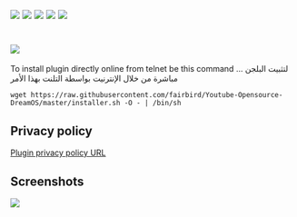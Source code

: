 [![](https://img.shields.io/badge/License-GPLv2-green.svg)](https://www.gnu.org/licenses/old-licenses/gpl-2.0)  [![](https://github.com/Taapat/enigma2-plugin-youtube/workflows/build/badge.svg)](https://github.com/Taapat/enigma2-plugin-youtube/actions?query=workflow%3Abuild)  [![](https://sonarcloud.io/api/project_badges/measure?project=enigma2-plugin-youtube&metric=alert_status)](https://sonarcloud.io/summary/new_code?id=enigma2-plugin-youtube)  [![](https://img.shields.io/github/downloads/Taapat/enigma2-plugin-youtube/total)](https://github.com/Taapat/enigma2-plugin-youtube/releases)  [![](https://img.shields.io/github/v/release/Taapat/enigma2-plugin-youtube)](https://github.com/Taapat/enigma2-plugin-youtube/releases)
-------
[![](https://user-images.githubusercontent.com/1623947/79113396-8004a100-7d89-11ea-9ff5-17ea7ce607a6.jpg)](https://www.youtube.com/)
=========
To install plugin directly online from telnet be this command ... لتثبيت البلجن مباشرة من خلال الإنترنيت بواسطة التلنت بهذا الأمر
```
wget https://raw.githubusercontent.com/fairbird/Youtube-Opensource-DreamOS/master/installer.sh -O - | /bin/sh
```
Privacy policy
-------
[Plugin privacy policy URL](http://taapat.ho.ua/license.html)

Screenshots
-------
![](https://user-images.githubusercontent.com/1623947/79112992-8f371f00-7d88-11ea-8858-480c5fe94faa.jpg)
